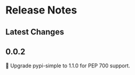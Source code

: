 # Release Notes

## Latest Changes


##  0.0.2

🔼 Upgrade pypi-simple to 1.1.0 for PEP 700 support.

